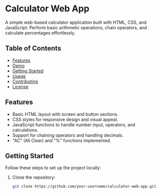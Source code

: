 # Calculator Web App


A simple web-based calculator application built with HTML, CSS, and JavaScript. Perform basic arithmetic operations, chain operators, and calculate percentages effortlessly.

## Table of Contents

- [Features](#features)
- [Demo](#demo)
- [Getting Started](#getting-started)
- [Usage](#usage)
- [Contributing](#contributing)
- [License](#license)

## Features

- Basic HTML layout with screen and button sections.
- CSS styles for responsive design and visual appeal.
- JavaScript functions to handle number input, operators, and calculations.
- Support for chaining operators and handling decimals.
- "AC" (All Clear) and "%" functions implemented.


## Getting Started

Follow these steps to set up the project locally:

1. Clone the repository:
   ```bash
   git clone https://github.com/your-username/calculator-web-app.git
